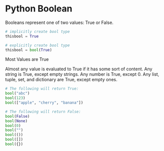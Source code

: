# Python Boolean

Booleans represent one of two values: True or False.

```py
# implicitly create bool type
thisbool = True

# explicitly create bool type
thisbool = bool(True)

```

Most Values are True

Almost any value is evaluated to True if it has some sort of content.
Any string is True, except empty strings.
Any number is True, except 0.
Any list, tuple, set, and dictionary are True, except empty ones.

```py
# The following will return True:
bool("abc")
bool(123)
bool(["apple", "cherry", "banana"])

# The following will return False:
bool(False)
bool(None)
bool(0)
bool("")
bool(())
bool([])
bool({})

```

